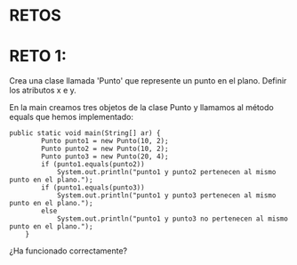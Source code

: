 # RETOS
# RETO 1:
Crea una clase llamada 'Punto' que represente un punto en el plano. Definir los atributos x e y.

En la main creamos tres objetos de la clase Punto y llamamos al método equals que hemos implementado:

```
public static void main(String[] ar) {
        Punto punto1 = new Punto(10, 2);
        Punto punto2 = new Punto(10, 2);
        Punto punto3 = new Punto(20, 4);
        if (punto1.equals(punto2))
            System.out.println("punto1 y punto2 pertenecen al mismo punto en el plano.");
        if (punto1.equals(punto3))
            System.out.println("punto1 y punto3 pertenecen al mismo punto en el plano.");
        else
            System.out.println("punto1 y punto3 no pertenecen al mismo punto en el plano.");
    }
```

¿Ha funcionado correctamente?
